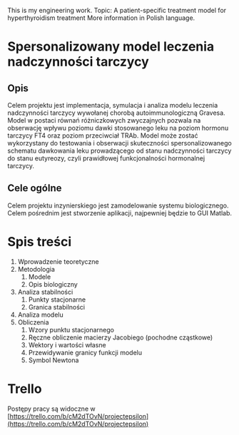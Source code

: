 This is my engineering work.
Topic: A patient-specific treatment model for hyperthyroidism treatment 
More information in Polish language. 

# Spersonalizowany model leczenia nadczynności tarczycy

## Opis
Celem projektu jest implementacja, symulacja i analiza modelu leczenia nadczynności
tarczycy wywołanej chorobą autoimmunologiczną Gravesa. Model w postaci równań
różniczkowych zwyczajnych pozwala na obserwację wpływu poziomu dawki
stosowanego leku na poziom hormonu tarczycy FT4 oraz poziom przeciwciał TRAb.
Model może zostać wykorzystany do testowania i obserwacji skuteczności
spersonalizowanego schematu dawkowania leku prowadzącego od stanu
nadczynności tarczycy do stanu eutyreozy, czyli prawidłowej funkcjonalności
hormonalnej tarczycy. 

## Cele ogólne
Celem projektu inzynierskiego jest zamodelowanie systemu biologicznego.
Celem pośrednim jest stworzenie aplikacji, najpewniej będzie to GUI Matlab.

# Spis treści
1. Wprowadzenie teoretyczne
1. Metodologia
    1. Modele
    2. Opis biologiczny
1. Analiza stabilności
    1. Punkty stacjonarne
    2. Granica stabilności
1. Analiza modelu
2. Obliczenia
    1. Wzory punktu stacjonarnego
    2. Ręczne obliczenie macierzy Jacobiego (pochodne cząstkowe)
    3. Wektory i wartości własne
    4. Przewidywanie granicy funkcji modelu
    5. Symbol Newtona

# Trello
Postępy pracy są widoczne w [https://trello.com/b/cM2dTOvN/projectepsilon](https://trello.com/b/cM2dTOvN/projectepsilon)
